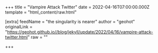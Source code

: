 
+++
title = "Vampire Attack Twitter"
date = 2022-04-16T07:00:00.000Z
template = "html_content/raw.html"

[extra]
feedName = "the singularity is nearer"
author = "geohot"
originalLink = "https://geohot.github.io//blog/jekyll/update/2022/04/16/vampire-attack-twitter.html"
raw = ""

+++

